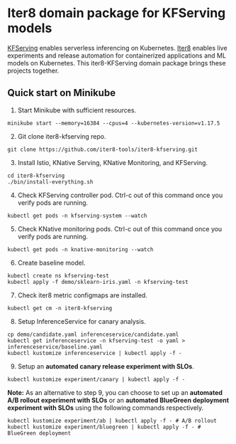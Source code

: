 # Iter8 domain package for KFServing models

[KFServing](https://github.com/kubeflow/kfserving) enables serverless inferencing on Kubernetes. [Iter8](https://iter8.tools) enables live experiments and release automation for containerized applications and ML models on Kubernetes. This iter8-KFServing domain package brings these projects together.

## Quick start on Minikube

1. Start Minikube with sufficient resources.
```
minikube start --memory=16384 --cpus=4 --kubernetes-version=v1.17.5
```

2. Git clone iter8-kfserving repo.
```
git clone https://github.com/iter8-tools/iter8-kfserving.git
```

3. Install Istio, KNative Serving, KNative Monitoring, and KFServing.
```
cd iter8-kfserving
./bin/install-everything.sh
```

4. Check KFServing controller pod. Ctrl-c out of this command once you verify pods are running.
```
kubectl get pods -n kfserving-system --watch
```

5. Check KNative monitoring pods. Ctrl-c out of this command once you verify pods are running.
```
kubectl get pods -n knative-monitoring --watch
```

6. Create baseline model.
```
kubectl create ns kfserving-test
kubectl apply -f demo/sklearn-iris.yaml -n kfserving-test
```

7. Check iter8 metric configmaps are installed.
```
kubectl get cm -n iter8-kfserving
```

8. Setup InferenceService for canary analysis.
```
cp demo/candidate.yaml inferenceservice/candidate.yaml
kubectl get inferenceservice -n kfserving-test -o yaml > inferenceservice/baseline.yaml
kubectl kustomize inferenceservice | kubectl apply -f -
```

9. Setup an **automated canary release experiment with SLOs**.
```
kubectl kustomize experiment/canary | kubectl apply -f -
```

**Note:** As an alternative to step 9, you can choose to set up an **automated A/B rollout experiment with SLOs** or an **automated BlueGreen deployment experiment with SLOs** using the following commands respectively. 
```
kubectl kustomize experiment/ab | kubectl apply -f - # A/B rollout
kubectl kustomize experiment/bluegreen | kubectl apply -f - # BlueGreen deployment
```